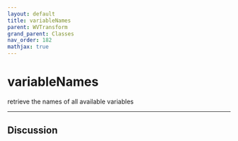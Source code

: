 ```yaml
---
layout: default
title: variableNames
parent: WVTransform
grand_parent: Classes
nav_order: 182
mathjax: true
---
```


#  variableNames

retrieve the names of all available variables


---

## Discussion

  
